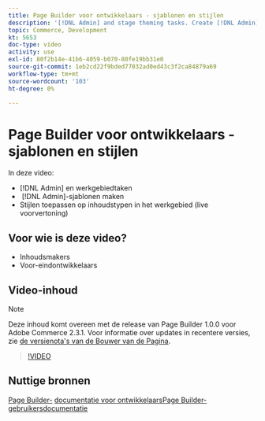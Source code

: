 ```yaml
---
title: Page Builder voor ontwikkelaars - sjablonen en stijlen
description: '[!DNL Admin] and stage theming tasks. Create [!DNL Admin] ​. Pas stijlen toe op inhoudstypen in het werkgebied (live voorvertoning).'
topic: Commerce, Development
kt: 5653
doc-type: video
activity: use
exl-id: 80f2b14e-41b6-4059-b070-80fe19bb31e0
source-git-commit: 1eb2cd22f9bded77032ad0ed43c3f2ca84879a69
workflow-type: tm+mt
source-wordcount: '103'
ht-degree: 0%

---
```


# Page Builder voor ontwikkelaars - sjablonen en stijlen

In deze video:

- [!DNL Admin] en werkgebiedtaken
- &#x200B; [!DNL Admin]-sjablonen maken
- Stijlen toepassen op inhoudstypen in het werkgebied (live voorvertoning)

## Voor wie is deze video?

- Inhoudsmakers
- Voor-eindontwikkelaars

## Video-inhoud

>[!NOTE]
>
>Deze inhoud komt overeen met de release van Page Builder 1.0.0 voor Adobe Commerce 2.3.1. Voor informatie over updates in recentere versies, zie [de versienota&#39;s van de Bouwer van de Pagina](https://devdocs.magento.com/page-builder/docs/release-notes.html).

>[!VIDEO](https://video.tv.adobe.com/v/35712?quality=12&learn=on)

## Nuttige bronnen

[Page Builder-](https://devdocs.magento.com/page-builder/docs/index.html)
[documentatie voor ontwikkelaarsPage Builder-gebruikersdocumentatie](https://docs.magento.com/user-guide/cms/page-builder.html)
